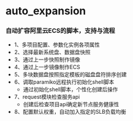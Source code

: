 # auto_expansion
### 自动扩容阿里云ECS的脚本，支持与流程
- 1、多项目配置、参数化实例各项属性
- 2、选择最新系统盘、数据盘快照
- 3、通过上一步快照制作镜像
- 4、通过上一步镜像制作ECS
- 5、多块数据盘按照指定模板的磁盘盘符排序创建
- 6、调取paramiko远程执行初始化shell脚本
  - 通过初始化shell脚本，个性化创建后操作
- 7、request模块检查服务api
  - 创建后检查项目api确定新节点服务健康性
- 8、配置默认权重，自动加入指定的SLB负载均衡
